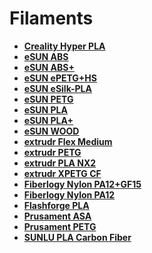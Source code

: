# Filaments

- **[Creality Hyper PLA](./Creality%20Hyper%20PLA.md)**
- **[eSUN ABS](./eSUN%20ABS.md)**
- **[eSUN ABS+](./eSUN%20ABS+.md)**
- **[eSUN ePETG+HS](./eSUN%20ePETG+HS.md)**
- **[eSUN eSilk-PLA](./eSUN%20eSilk-PLA.md)**
- **[eSUN PETG](./eSUN%20PETG.md)**
- **[eSUN PLA](./eSUN%20PLA.md)**
- **[eSUN PLA+](./eSUN%20PLA+.md)**
- **[eSUN WOOD](./eSUN%20WOOD.md)**
- **[extrudr Flex Medium](./extrudr%20Flex%20Medium.md)**
- **[extrudr PETG](./extrudr%20PETG.md)**
- **[extrudr PLA NX2](./extrudr%20PLA%20NX2.md)**
- **[extrudr XPETG CF](./extrudr%20XPETG%20CF.md)**
- **[Fiberlogy Nylon PA12+GF15](./Fiberlogy%20Nylon%20PA12+GF15.md)**
- **[Fiberlogy Nylon PA12](./Fiberlogy%20Nylon%20PA12.md)**
- **[Flashforge PLA](./Flashforge%20PLA.md)**
- **[Prusament ASA](./Prusament%20ASA.md)**
- **[Prusament PETG](./Prusament%20PETG.md)**
- **[SUNLU PLA Carbon Fiber](./SUNLU%20PLA%20Carbon%20Fiber.md)**
